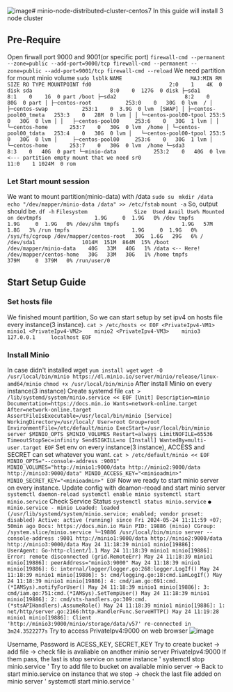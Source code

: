 ![image](https://github.com/dagonbo/minio-node-distributed-cluster/assets/51602389/6f0908b0-29cd-43cc-b2a6-f7e6d736d073)# minio-node-distributed-cluster-centos7
In this guide will install 3 node cluster

## Pre-Require
Open firwall port 9000 and 9001(or specific port)
`
firewall-cmd --permanent --zone=public --add-port=9000/tcp
firewall-cmd --permanent --zone=public --add-port=9001/tcp
firewall-cmd --reload
`
We need partition for mount minio volume
`
sudo lsblk
`
`
NAME                      MAJ:MIN RM  SIZE RO TYPE MOUNTPOINT
fd0                         2:0    1    4K  0 disk
sda                         8:0    0  127G  0 disk
├─sda1                      8:1    0    1G  0 part /boot
├─sda2                      8:2    0   80G  0 part
│ ├─centos-root           253:0    0   30G  0 lvm  /
│ ├─centos-swap           253:1    0  3.9G  0 lvm  [SWAP]
│ ├─centos-pool00_tmeta   253:3    0   28M  0 lvm
│ │ └─centos-pool00-tpool 253:5    0   30G  0 lvm
│ │   ├─centos-pool00     253:6    0   30G  1 lvm
│ │   └─centos-home       253:7    0   30G  0 lvm  /home
│ └─centos-pool00_tdata   253:4    0   30G  0 lvm
│   └─centos-pool00-tpool 253:5    0   30G  0 lvm
│     ├─centos-pool00     253:6    0   30G  1 lvm
│     └─centos-home       253:7    0   30G  0 lvm  /home
└─sda3                      8:3    0   40G  0 part
  └─minio-data            253:2    0   40G  0 lvm  <--- partition empty mount that we need
sr0                        11:0    1 1024M  0 rom
`
### Let Start mount session
We want to mount partition(minio-data) with /data
`
sudo su 
`
`
mkdir /data
`
`
echo "/dev/mapper/minio-data /data" >> /etc/fstab
`
`
mount -a
`
So, output should be.
`
df -h
`
`
Filesystem               Size  Used Avail Use% Mounted on
devtmpfs                 1.9G     0  1.9G   0% /dev
tmpfs                    1.9G     0  1.9G   0% /dev/shm
tmpfs                    1.9G   57M  1.8G   3% /run
tmpfs                    1.9G     0  1.9G   0% /sys/fs/cgroup
/dev/mapper/centos-root   30G  1.6G   29G   6% /
/dev/sda1               1014M  151M  864M  15% /boot
/dev/mapper/minio-data    40G   33M   40G   1% /data <-- Here!
/dev/mapper/centos-home   30G   33M   30G   1% /home
tmpfs                    379M     0  379M   0% /run/user/0
`
## Start Setup Guide
### Set hosts file
We finished mount partition, So we can start setup by set ipv4 on hosts file every instance(3 instance).
`
cat > /etc/hosts << EOF
<PrivateIpv4-VM1>    minio1
<PrivateIpv4-VM2>    minio2
<PrivateIpv4-VM3>    minio3
127.0.0.1     localhost
EOF
`
### Install Minio
In case didn't installed wget
`
yum install wget
`
`
wget -O /usr/local/bin/minio https://dl.minio.io/server/minio/release/linux-amd64/minio
`
`
chmod +x /usr/local/bin/minio
`
After install Minio on every instance(3 instance)
Create systemd file
`
cat > /lib/systemd/system/minio.service << EOF
[Unit]
Description=minio
Documentation=https://docs.min.io
Wants=network-online.target
After=network-online.target
AssertFileIsExecutable=/usr/local/bin/minio
[Service]
WorkingDirectory=/usr/local/
User=root
Group=root
EnvironmentFile=/etc/default/minio
ExecStart=/usr/local/bin/minio server $MINIO_OPTS $MINIO_VOLUMES
Restart=always
LimitNOFILE=65536
TimeoutStopSec=infinity
SendSIGKILL=no
[Install]
WantedBy=multi-user.target
EOF
`
Set env on every instance(3 instance), ACCESS and SECRET can set whatever you want.
`
cat > /etc/default/minio << EOF
MINIO_OPTS="--console-address :9001"
MINIO_VOLUMES="http://minio1:9000/data http://minio2:9000/data http://minio3:9000/data"
MINIO_ACCESS_KEY="<minioadmin>"
MINIO_SECRET_KEY="<minioadmin>"
EOF
`
Now we ready to start minio server on every instance.
Update config with deamon-reoad and start minio server
`
systemctl daemon-reload
systemctl enable minio
systemctl start minio.service
`
Check Service Status
`
systemctl status minio.service
`
`
● minio.service - minio
   Loaded: loaded (/usr/lib/systemd/system/minio.service; enabled; vendor preset: disabled)
   Active: active (running) since Fri 2024-05-24 11:11:59 +07; 50min ago
     Docs: https://docs.min.io
 Main PID: 19886 (minio)
   CGroup: /system.slice/minio.service
           └─19886 /usr/local/bin/minio server --console-address :9001 http://minio1:9000/data http://minio2:9000/data http://minio3:9000/data
May 24 11:18:39 minio1 minio[19886]: UserAgent: Go-http-client/1.1
May 24 11:18:39 minio1 minio[19886]: Error: remote disconnected (grid.RemoteErr)
May 24 11:18:39 minio1 minio[19886]: peerAddress="minio3:9000"
May 24 11:18:39 minio1 minio[19886]: 6: internal/logger/logger.go:268:logger.LogIf()
May 24 11:18:39 minio1 minio[19886]: 5: cmd/logging.go:18:cmd.iamLogIf()
May 24 11:18:39 minio1 minio[19886]: 4: cmd/iam.go:691:cmd.(*IAMSys).notifyForUser()
May 24 11:18:39 minio1 minio[19886]: 3: cmd/iam.go:751:cmd.(*IAMSys).SetTempUser()
May 24 11:18:39 minio1 minio[19886]: 2: cmd/sts-handlers.go:309:cmd.(*stsAPIHandlers).AssumeRole()
May 24 11:18:39 minio1 minio[19886]: 1: net/http/server.go:2166:http.HandlerFunc.ServeHTTP()
May 24 11:19:28 minio1 minio[19886]: Client 'http://minio3:9000/minio/storage/data/v57' re-connected in 3m24.3522277s
`
Try to access PrivateIpv4:9000 on web browser
![image](https://github.com/dagonbo/minio-node-distributed-cluster/assets/51602389/e3a61680-031e-45e2-983a-df3fef24ebbe)

Username, Password is ACESS_KEY, SECRET_KEY
Try to create bucket -> add file -> check file is avaliable on another minio server PrivateIpv4:9000
If them pass, the last is stop service on some instance
'
systemctl stop minio.service
' 
Try to add file to bucket on avaliable minio server -> Back to start minio.service on instance that we stop -> check the last file added on minio server
'
systemctl start minio.service
' 


